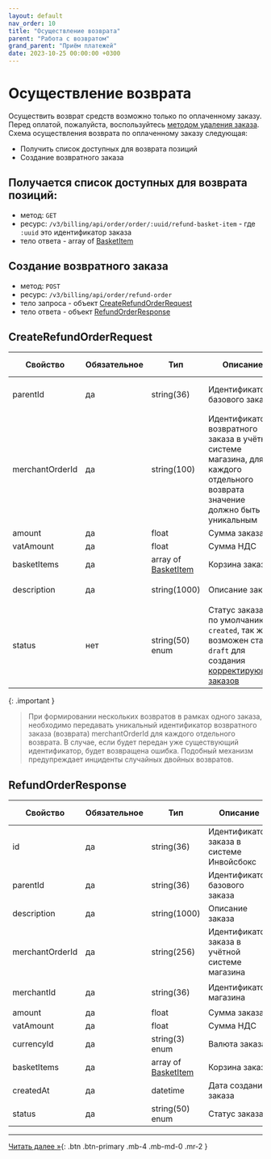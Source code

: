 ```yaml
---
layout: default
nav_order: 10
title: "Осуществление возврата"
parent: "Работа с возвратом"
grand_parent: "Приём платежей"
date: 2023-10-25 00:00:00 +0300
---
```


# Осуществление возврата

Осуществить возврат средств возможно только по оплаченному заказу. Перед оплатой, пожалуйста, воспользуйтесь [методом удаления заказа](/order/merchant/delete).
Схема осуществления возврата по оплаченному заказу следующая:
- Получить список доступных для возврата позиций
- Создание возвратного заказа


## Получается список доступных для возврата позиций:

- метод: `GET`
- ресурс: `/v3/billing/api/order/order/:uuid/refund-basket-item` - где `:uuid` это идентификатор заказа
- тело ответа - array of [BasketItem](/docs/merchant/order/create/#basketitem)

## Создание возвратного заказа

- метод: `POST`
- ресурс: `/v3/billing/api/order/refund-order`
- тело запроса - объект [CreateRefundOrderRequest](#createrefundorderrequest)
- тело ответа - объект [RefundOrderResponse](#refundorderresponse)

## CreateRefundOrderRequest

| Свойство        | Обязательное | Тип                                                   | Описание                                                                                                                              | Пример значения                        |
|-----------------|--------------|-------------------------------------------------------|---------------------------------------------------------------------------------------------------------------------------------------|----------------------------------------|
| parentId        | да           | string(36)                                            | Идентификатор базового заказа                                                                                                         | `01771534-196a-1105-839a-82422289d6d9` |
| merchantOrderId | да           | string(100)                                           | Идентификатор возвратного заказа в учётной системе магазина, для каждого отдельного возврата значение должно быть уникальным          | `O-12345`                              |
| amount          | да           | float                                                 | Сумма заказа                                                                                                                          | `19658.45`                             |
| vatAmount       | да           | float                                                 | Сумма НДС                                                                                                                             | `156.56`                               |
| basketItems     | да           | array of [BasketItem](/docs/merchant/order/create/#basketitem) | Корзина заказа                                                                                                                        |                                        |
| description     | да           | string(1000)                                          | Описание заказа                                                                                                                       | `Оплата номера в отеле`                |
| status          | нет          | string(50) enum                                       | Статус заказа, по умолчанию `created`, так же возможен статус `draft` для создания [корректирующих заказов](/docs/merchant/refund/correction/) | `created`                              |

{: .important }
> При формировании нескольких возвратов в рамках одного заказа, необходимо передавать уникальный идентификатор возвратного заказа (возврата) merchantOrderId
для каждого отдельного возврата. В случае, если будет передан уже существующий идентификатор, будет возвращена ошибка. Подобный механизм предупреждает инциденты
случайных двойных возвратов.

## RefundOrderResponse

| Свойство        | Обязательное | Тип                                | Описание                                        | Пример значения                        |
|-----------------|--------------|------------------------------------|-------------------------------------------------|----------------------------------------|
| id              | да           | string(36)                         | Идентификатор заказа в системе Инвойсбокс       | `01771534-1a57-f184-dee3-ebeb91dded75` |
| parentId        | да           | string(36)                         | Идентификатор базового заказа                   | `01771534-196a-1105-839a-82422289d6d9` |
| description     | да           | string(1000)                       | Описание заказа                                 | `Оплата номера в отеле`                |
| merchantOrderId | да           | string(256)                        | Идентификатор заказа в учётной системе магазина | `O-12345`                              |
| merchantId      | да           | string(36)                         | Идентификатор магазина                          | `01771534-1a57-f184-dee3-ebeb91dded76` |
| amount          | да           | float                              | Сумма заказа                                    | `19658.45`                             |
| vatAmount       | да           | float                              | Сумма НДС                                       | `156.56`                               |
| currencyId      | да           | string(3)  enum                    | Валюта заказа                                   | `RUB`                                  |
| basketItems     | да           | array of [BasketItem](/docs/merchant/order/create/#basketitem) | Корзина заказа      |                                        |
| createdAt       | да           | datetime                           | Дата создания заказа                            | `2020-12-22T00:00:00+00:00`            |
| status          | да           | string(50) enum                    | Статус заказа                                   | `completed`                            |

---

[Читать далее &raquo;](/docs/merchant/refund/get){: .btn .btn-primary .mb-4 .mb-md-0 .mr-2 }

